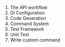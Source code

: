 1. The API workflow
2. DI Configuration
3. Code Generation
4. Command System
5. Test Framework
6. Unit Test
7. Write custom command
